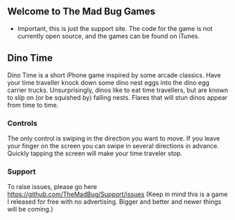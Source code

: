 ## Welcome to The Mad Bug Games

* Important, this is just the support site. The code for the game is not currently open source, and the games can be found on iTunes.

## Dino Time

Dino Time is a short iPhone game inspired by some arcade classics. Have your time traveller knock down some dino nest eggs into the dino egg carrier trucks. Unsurprisingly, dinos like to eat time travellers, but are known to slip on (or be squished by) falling nests. Flares that will stun dinos appear from time to time.

### Controls

The only control is swiping in the direction you want to move. If you leave your finger on the screen you can swipe in several directions in advance. Quickly tapping the screen will make your time traveler stop.

### Support

To raise issues, please go here https://github.com/TheMadBug/Support/issues
(Keep in mind this is a game I released for free with no advertising. Bigger and better and newer things will be coming.)
